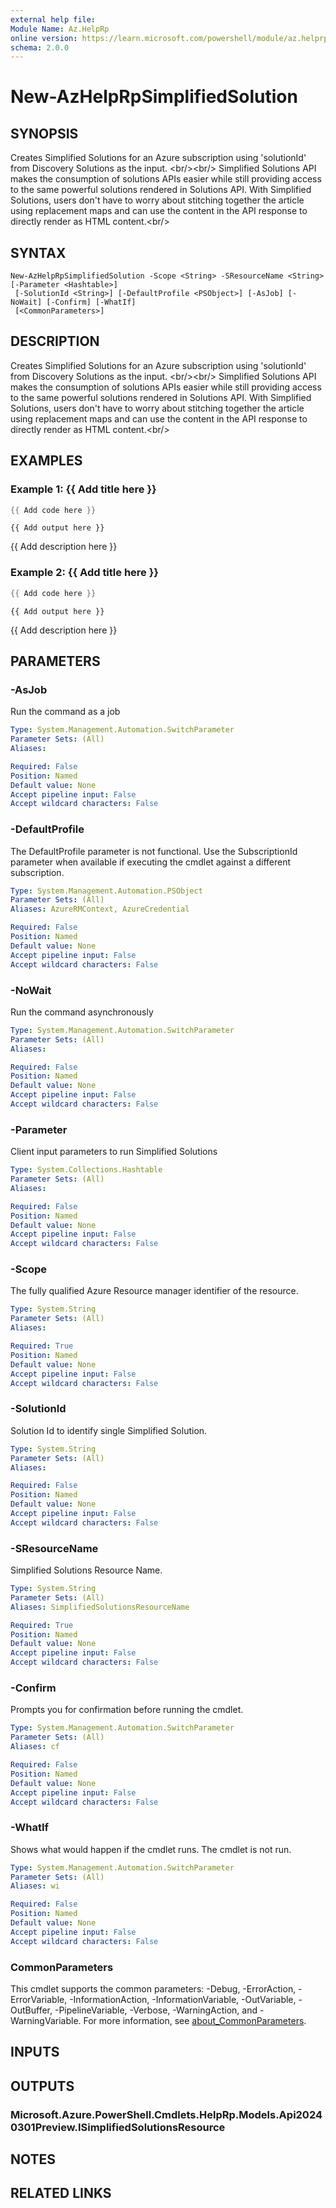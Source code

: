```yaml
---
external help file:
Module Name: Az.HelpRp
online version: https://learn.microsoft.com/powershell/module/az.helprp/new-azhelprpsimplifiedsolution
schema: 2.0.0
---
```


# New-AzHelpRpSimplifiedSolution

## SYNOPSIS
Creates Simplified Solutions for an Azure subscription using 'solutionId' from Discovery Solutions as the input.
\<br/\>\<br/\> Simplified Solutions API makes the consumption of solutions APIs easier while still providing access to the same powerful solutions rendered in Solutions API.
With Simplified Solutions, users don't have to worry about stitching together the article using replacement maps and can use the content in the API response to directly render as HTML content.\<br/\>

## SYNTAX

```
New-AzHelpRpSimplifiedSolution -Scope <String> -SResourceName <String> [-Parameter <Hashtable>]
 [-SolutionId <String>] [-DefaultProfile <PSObject>] [-AsJob] [-NoWait] [-Confirm] [-WhatIf]
 [<CommonParameters>]
```

## DESCRIPTION
Creates Simplified Solutions for an Azure subscription using 'solutionId' from Discovery Solutions as the input.
\<br/\>\<br/\> Simplified Solutions API makes the consumption of solutions APIs easier while still providing access to the same powerful solutions rendered in Solutions API.
With Simplified Solutions, users don't have to worry about stitching together the article using replacement maps and can use the content in the API response to directly render as HTML content.\<br/\>

## EXAMPLES

### Example 1: {{ Add title here }}
```powershell
{{ Add code here }}
```

```output
{{ Add output here }}
```

{{ Add description here }}

### Example 2: {{ Add title here }}
```powershell
{{ Add code here }}
```

```output
{{ Add output here }}
```

{{ Add description here }}

## PARAMETERS

### -AsJob
Run the command as a job

```yaml
Type: System.Management.Automation.SwitchParameter
Parameter Sets: (All)
Aliases:

Required: False
Position: Named
Default value: None
Accept pipeline input: False
Accept wildcard characters: False
```

### -DefaultProfile
The DefaultProfile parameter is not functional.
Use the SubscriptionId parameter when available if executing the cmdlet against a different subscription.

```yaml
Type: System.Management.Automation.PSObject
Parameter Sets: (All)
Aliases: AzureRMContext, AzureCredential

Required: False
Position: Named
Default value: None
Accept pipeline input: False
Accept wildcard characters: False
```

### -NoWait
Run the command asynchronously

```yaml
Type: System.Management.Automation.SwitchParameter
Parameter Sets: (All)
Aliases:

Required: False
Position: Named
Default value: None
Accept pipeline input: False
Accept wildcard characters: False
```

### -Parameter
Client input parameters to run Simplified Solutions

```yaml
Type: System.Collections.Hashtable
Parameter Sets: (All)
Aliases:

Required: False
Position: Named
Default value: None
Accept pipeline input: False
Accept wildcard characters: False
```

### -Scope
The fully qualified Azure Resource manager identifier of the resource.

```yaml
Type: System.String
Parameter Sets: (All)
Aliases:

Required: True
Position: Named
Default value: None
Accept pipeline input: False
Accept wildcard characters: False
```

### -SolutionId
Solution Id to identify single Simplified Solution.

```yaml
Type: System.String
Parameter Sets: (All)
Aliases:

Required: False
Position: Named
Default value: None
Accept pipeline input: False
Accept wildcard characters: False
```

### -SResourceName
Simplified Solutions Resource Name.

```yaml
Type: System.String
Parameter Sets: (All)
Aliases: SimplifiedSolutionsResourceName

Required: True
Position: Named
Default value: None
Accept pipeline input: False
Accept wildcard characters: False
```

### -Confirm
Prompts you for confirmation before running the cmdlet.

```yaml
Type: System.Management.Automation.SwitchParameter
Parameter Sets: (All)
Aliases: cf

Required: False
Position: Named
Default value: None
Accept pipeline input: False
Accept wildcard characters: False
```

### -WhatIf
Shows what would happen if the cmdlet runs.
The cmdlet is not run.

```yaml
Type: System.Management.Automation.SwitchParameter
Parameter Sets: (All)
Aliases: wi

Required: False
Position: Named
Default value: None
Accept pipeline input: False
Accept wildcard characters: False
```

### CommonParameters
This cmdlet supports the common parameters: -Debug, -ErrorAction, -ErrorVariable, -InformationAction, -InformationVariable, -OutVariable, -OutBuffer, -PipelineVariable, -Verbose, -WarningAction, and -WarningVariable. For more information, see [about_CommonParameters](http://go.microsoft.com/fwlink/?LinkID=113216).

## INPUTS

## OUTPUTS

### Microsoft.Azure.PowerShell.Cmdlets.HelpRp.Models.Api20240301Preview.ISimplifiedSolutionsResource

## NOTES

## RELATED LINKS


